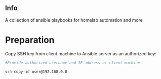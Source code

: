 ## Info

A collection of ansible playbooks for homelab automation and more


# Preparation
Copy SSH key from client machine to Ansible server as an authorized key:
```bash
#Provide authorized username and IP address of client machine

ssh-copy-id user@192.168.0.0 
```
